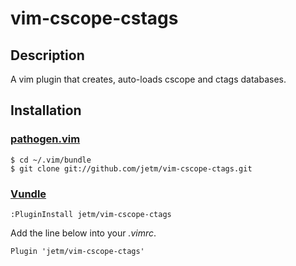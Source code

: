 vim-cscope-cstags
==========

## Description

A vim plugin that creates, auto-loads cscope and ctags databases.

## Installation

### [pathogen.vim](https://github.com/tpope/vim-pathogen)

    $ cd ~/.vim/bundle
    $ git clone git://github.com/jetm/vim-cscope-ctags.git


### [Vundle](https://github.com/gmarik/vundle.git)

    :PluginInstall jetm/vim-cscope-ctags

Add the line below into your _.vimrc_.

    Plugin 'jetm/vim-cscope-ctags'

